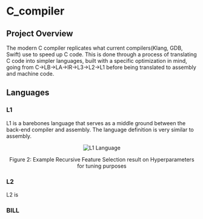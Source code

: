 # C_compiler

## Project Overview
The modern C compiler replicates what current compilers(Klang, GDB, Swift) use to speed up C code. This is done through a process of translating C code into simpler languages, built with a specific optimization in mind, going from C->LB->LA->IR->L3->L2->L1 before being translated to assembly and machine code. 

## Languages
### L1
L1 is a barebones language that serves as a middle ground between the back-end compiler and assembly. The language definition is very similar to assembly.
   <div align="center">
      <img src="https://i.imgur.com/n27YT8t.png" alt="L1 Language">
      <br>
      <p>Figure 2: Example Recursive Feature Selection result on Hyperparameters for tuning purposes</p>
  </div>

### L2
L2 is 



### BILL
